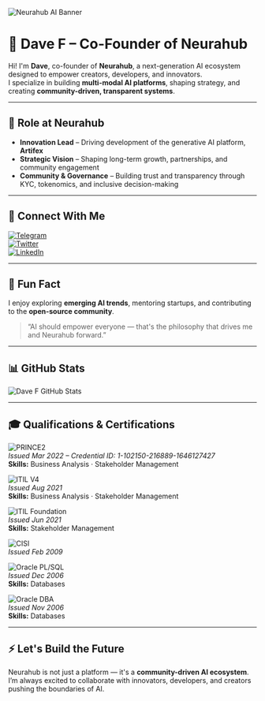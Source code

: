 ![Neurahub AI Banner](https://pbs.twimg.com/profile_banners/1763565383728951296/1753908189/1500x500)

# 🚀 Dave F – Co-Founder of Neurahub

Hi! I'm **Dave**, co-founder of **Neurahub**, a next-generation AI ecosystem designed to empower creators, developers, and innovators.  
I specialize in building **multi-modal AI platforms**, shaping strategy, and creating **community-driven, transparent systems**.

---

## 🌟 Role at Neurahub

- **Innovation Lead** – Driving development of the generative AI platform, **Artifex**  
- **Strategic Vision** – Shaping long-term growth, partnerships, and community engagement  
- **Community & Governance** – Building trust and transparency through KYC, tokenomics, and inclusive decision-making  

---

## 🔗 Connect With Me

[![Telegram](https://img.shields.io/badge/Telegram-%40neurahubceo-26A5E4?style=flat&logo=telegram&logoColor=white)](https://t.me/neurahubceo)  
[![Twitter](https://img.shields.io/badge/Twitter-%40neurahubceo-1DA1F2?style=flat&logo=twitter&logoColor=white)](https://twitter.com/neurahubceo)  
[![LinkedIn](https://img.shields.io/badge/LinkedIn-davef1988-0077B5?style=flat&logo=linkedin&logoColor=white)](https://linkedin.com/in/davef1988)  

---

## 🎯 Fun Fact

I enjoy exploring **emerging AI trends**, mentoring startups, and contributing to the **open-source community**.  

> “AI should empower everyone — that's the philosophy that drives me and Neurahub forward.”

---

## 📊 GitHub Stats

![Dave F GitHub Stats](https://github-readme-stats.vercel.app/api?username=davef&show_icons=true&theme=radical)

---

## 🎓 Qualifications & Certifications

![PRINCE2](https://img.shields.io/badge/PRINCE2-Mastering%20Management%20Essentials-blue?style=for-the-badge&logo=ExecOnline&logoColor=white)  
*Issued Mar 2022 – Credential ID: 1-102150-216889-1646127427*  
**Skills:** Business Analysis · Stakeholder Management  

![ITIL V4](https://img.shields.io/badge/ITIL%20V4-Create%20Deliver%20%26%20Support-blue?style=for-the-badge&logo=PeopleCert&logoColor=white)  
*Issued Aug 2021*  
**Skills:** Business Analysis · Stakeholder Management  

![ITIL Foundation](https://img.shields.io/badge/ITIL-Foundation%20Level-blue?style=for-the-badge&logo=PeopleCert&logoColor=white)  
*Issued Jun 2021*  
**Skills:** Stakeholder Management  

![CISI](https://img.shields.io/badge/CISI-Investment%20Administration%20Qualification-red?style=for-the-badge&logo=The%20CISI&logoColor=white)  
*Issued Feb 2009*  

![Oracle PL/SQL](https://img.shields.io/badge/Oracle-PL/SQL%20Application%20Developer%20%28OCA%29-red?style=for-the-badge&logo=Oracle&logoColor=white)  
*Issued Dec 2006*  
**Skills:** Databases  

![Oracle DBA](https://img.shields.io/badge/Oracle-Certified%20Associate%20Oracle9i%20DBA-red?style=for-the-badge&logo=Oracle&logoColor=white)  
*Issued Nov 2006*  
**Skills:** Databases  

---

## ⚡ Let's Build the Future

Neurahub is not just a platform — it's a **community-driven AI ecosystem**.  
I’m always excited to collaborate with innovators, developers, and creators pushing the boundaries of AI.

